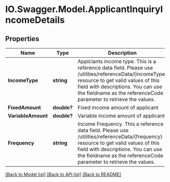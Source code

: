 # IO.Swagger.Model.ApplicantInquiryIncomeDetails
## Properties

Name | Type | Description | Notes
------------ | ------------- | ------------- | -------------
**IncomeType** | **string** | Applciants income type. This is a reference data field. Please use /utilities/referenceData/{incomeType} resource to get valid values of this field with descriptions. You can use the fieldname as the referenceCode parameter to retrieve the values. | [optional] 
**FixedAmount** | **double?** | Fixed income amount of applicant | [optional] 
**VariableAmount** | **double?** | Variable income amount of applicant | [optional] 
**Frequency** | **string** | Income Frequency. This a reference data field. Please use /utilities/referenceData/{frequency} resource to get valid values of this field with descriptions. You can use the fieldname as the referenceCode parameter to retrieve the values. | [optional] 

[[Back to Model list]](../README.md#documentation-for-models) [[Back to API list]](../README.md#documentation-for-api-endpoints) [[Back to README]](../README.md)

